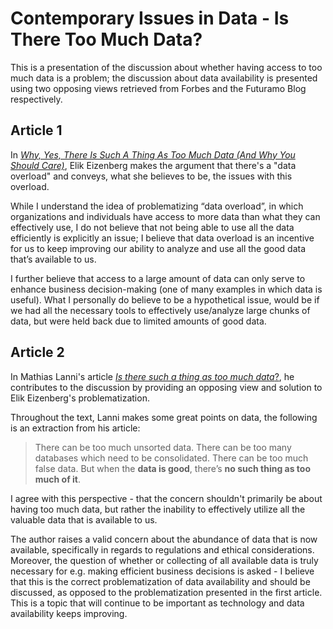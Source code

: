 # Contemporary Issues in Data - Is There Too Much Data?

This is a presentation of the discussion about whether having access to too much data is a problem; the discussion about data availability is presented using two opposing views retrieved from Forbes and the Futuramo Blog respectively.

## Article 1
In [_Why, Yes, There Is Such A Thing As Too Much Data (And Why You Should Care)_](https://www.forbes.com/sites/forbestechcouncil/2022/01/03/why-yes-there-is-such-a-thing-as-too-much-data-and-why-you-should-care/?sh=138cdb8e4c39), Elik Eizenberg makes the argument that there's a "data overload" and conveys, what she believes to be, the issues with this overload. 

While I understand the idea of problematizing “data overload”, in which organizations and individuals have access to more data than what they can effectively use, I do not believe that not being able to use all the data efficiently is explicitly an issue; I believe that data overload is an incentive for us to keep improving our ability to analyze and use all the good data that’s available to us.

I further believe that access to a large amount of data can only serve to enhance business decision-making (one of many examples in which data is useful). What I personally do believe to be a hypothetical issue, would be if we had all the necessary tools to effectively use/analyze large chunks of data, but were held back due to limited amounts of good data.

## Article 2  
In Mathias Lanni's article [_Is there such a thing as too much data_?](https://futuramo.com/blog/is-there-such-thing-like-too-much-data/), he contributes  to the discussion by providing an opposing view and solution to Elik Eizenberg's problematization.

Throughout the text, Lanni makes some great points on data, the following is an extraction from his article:
>There can be too much unsorted data.
>There can be too many databases which need to be consolidated.
>There can be too much false data.
>But when the **data is good**, there’s **no such thing as too much of it**.

I agree with this perspective - that the concern shouldn't primarily be about having too much data, but rather the inability to effectively utilize all the valuable data that is available to us.

The author raises a valid concern about the abundance of data that is now available, specifically in regards to regulations and ethical considerations. Moreover, the question of whether or collecting of all available data is truly necessary for e.g. making efficient business decisions is asked - I believe that this is the correct problematization of data availability and should be discussed, as opposed to the problematization presented in the first article. This is a topic that will continue to be important as technology and data availability keeps improving.